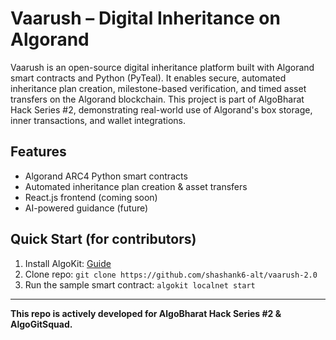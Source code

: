 # Vaarush – Digital Inheritance on Algorand

Vaarush  is an open-source digital inheritance platform built with Algorand smart contracts and Python (PyTeal). It enables secure, automated inheritance plan creation, milestone-based verification, and timed asset transfers on the Algorand blockchain. This project is part of AlgoBharat Hack Series #2, demonstrating real-world use of Algorand's box storage, inner transactions, and wallet integrations.

## Features
- Algorand ARC4 Python smart contracts
- Automated inheritance plan creation & asset transfers
- React.js frontend (coming soon)
- AI-powered guidance (future)

## Quick Start (for contributors)
1. Install AlgoKit: [Guide](https://developer.algorand.org/docs/get-started/algokit/)
2. Clone repo: `git clone https://github.com/shashank6-alt/vaarush-2.0`
3. Run the sample smart contract: `algokit localnet start`

---
**This repo is actively developed for AlgoBharat Hack Series #2 & AlgoGitSquad.**
